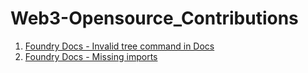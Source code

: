 # Web3-Opensource_Contributions

1. [ Foundry Docs - Invalid tree command in Docs ](https://github.com/orgs/foundry-rs/projects/1?pane=issue&itemId=57159944)
2. [Foundry Docs - Missing imports](https://github.com/foundry-rs/book/issues/1150)
